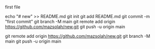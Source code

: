 first file

echo "# new" >> README.md
git init
git add README.md
git commit -m "first commit"
git branch -M main
git remote add origin https://github.com/mazsolah/new.git
git push -u origin main

git remote add origin https://github.com/mazsolah/new.git
git branch -M main
git push -u origin main
